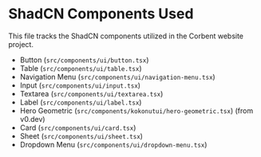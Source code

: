 # ShadCN Components Used

This file tracks the ShadCN components utilized in the Corbent website project.

- Button (`src/components/ui/button.tsx`)
- Table (`src/components/ui/table.tsx`)
- Navigation Menu (`src/components/ui/navigation-menu.tsx`)
- Input (`src/components/ui/input.tsx`)
- Textarea (`src/components/ui/textarea.tsx`)
- Label (`src/components/ui/label.tsx`)
- Hero Geometric (`src/components/kokonutui/hero-geometric.tsx`) (from v0.dev)
- Card (`src/components/ui/card.tsx`)
- Sheet (`src/components/ui/sheet.tsx`)
- Dropdown Menu (`src/components/ui/dropdown-menu.tsx`)
